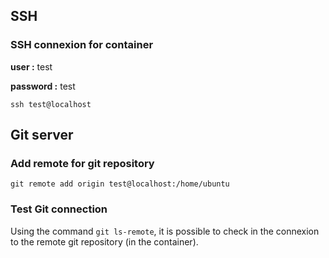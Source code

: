 ## SSH

### SSH connexion for container

**user :** test

**password :** test

    ssh test@localhost

## Git server

### Add remote for git repository

    git remote add origin test@localhost:/home/ubuntu

### Test Git connection

Using the command `git ls-remote`, it is possible to check in the connexion to the remote git repository (in the container).